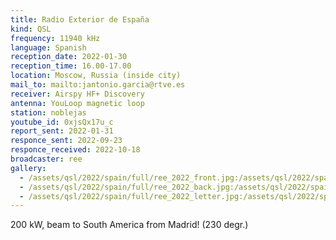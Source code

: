 ```yaml
---
title: Radio Exterior de España
kind: QSL
frequency: 11940 kHz
language: Spanish
reception_date: 2022-01-30
reception_time: 16.00-17.00
location: Moscow, Russia (inside city)
mail_to: mailto:jantonio.garcia@rtve.es
receiver: Airspy HF+ Discovery
antenna: YouLoop magnetic loop
station: noblejas
youtube_id: 0xjsQx17u_c
report_sent: 2022-01-31
responce_sent: 2022-09-23
responce_received: 2022-10-18
broadcaster: ree
gallery:
  - /assets/qsl/2022/spain/full/ree_2022_front.jpg:/assets/qsl/2022/spain/small/ree_2022_front.jpg
  - /assets/qsl/2022/spain/full/ree_2022_back.jpg:/assets/qsl/2022/spain/small/ree_2022_back.jpg
  - /assets/qsl/2022/spain/full/ree_2022_letter.jpg:/assets/qsl/2022/spain/small/ree_2022_letter.jpg
---
```


200 kW, beam to South America from Madrid! (230 degr.)
